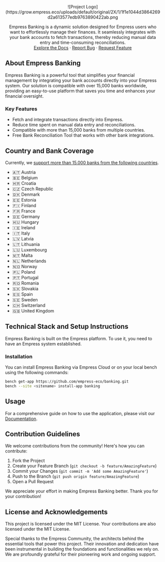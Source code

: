 <div align="center">
  ![Project Logo](https://grow.empress.eco/uploads/default/original/2X/1/1f1e1044d3864269d2a613577edb9763890422ab.png
</div>

<p align="center">
    Empress Banking is a dynamic solution designed for Empress users who want to effortlessly manage their finances. It seamlessly integrates with your bank accounts to fetch transactions, thereby reducing manual data entry and time-consuming reconciliations. 
    <br />
    <a href="https://grow.empress.eco/">Explore the Docs</a>
    ·
    <a href="https://github.com/empress-eco/banking/issues">Report Bug</a>
    ·
    <a href="https://github.com/empress-eco/banking/issues">Request Feature</a>
</div>

## About Empress Banking

Empress Banking is a powerful tool that simplifies your financial management by integrating your bank accounts directly into your Empress system. Our solution is compatible with over 15,000 banks worldwide, providing an easy-to-use platform that saves you time and enhances your financial oversight.

### Key Features

- Fetch and integrate transactions directly into Empress.
- Reduce time spent on manual data entry and reconciliations.
- Compatible with more than 15,000 banks from multiple countries.
- Free Bank Reconciliation Tool that works with other bank integrations.

## Country and Bank Coverage

Currently, we [support more than 15.000 banks from the following countries](https://portal.openbanking.klarna.com/bank-matrix).

- 🇦🇹 Austria
- 🇧🇪 Belgium
- 🇭🇷 Croatia
- 🇨🇿 Czech Republic
- 🇩🇰 Denmark
- 🇪🇪 Estonia
- 🇫🇮 Finland
- 🇫🇷 France
- 🇩🇪 Germany
- 🇭🇺 Hungary
- 🇮🇪 Ireland
- 🇮🇹 Italy
- 🇱🇻 Latvia
- 🇱🇹 Lithuania
- 🇱🇺 Luxembourg
- 🇲🇹 Malta
- 🇳🇱 Netherlands
- 🇳🇴 Norway
- 🇵🇱 Poland
- 🇵🇹 Portugal
- 🇷🇴 Romania
- 🇸🇰 Slovakia
- 🇪🇸 Spain
- 🇸🇪 Sweden
- 🇨🇭 Switzerland
- 🇬🇧 United Kingdom

## Technical Stack and Setup Instructions

Empress Banking is built on the Empress platform. To use it, you need to have an Empress system established.

### Installation

You can install Empress Banking via Empress Cloud or on your local bench using the following commands:

```bash
bench get-app https://github.com/empress-eco/banking.git
bench --site <sitename> install-app banking
```

## Usage

For a comprehensive guide on how to use the application, please visit our [Documentation](https://grow.empress.eco/).

## Contribution Guidelines

We welcome contributions from the community! Here's how you can contribute:

1. Fork the Project
2. Create your Feature Branch (`git checkout -b feature/AmazingFeature`)
3. Commit your Changes (`git commit -m 'Add some AmazingFeature'`)
4. Push to the Branch (`git push origin feature/AmazingFeature`)
5. Open a Pull Request

We appreciate your effort in making Empress Banking better. Thank you for your contribution!

## License and Acknowledgements

This project is licensed under the MIT License. Your contributions are also licensed under the MIT License.

Special thanks to the Empress Community, the architects behind the essential tools that power this project. Their innovation and dedication have been instrumental in building the foundations and functionalities we rely on. We are profoundly grateful for their pioneering work and ongoing support.

